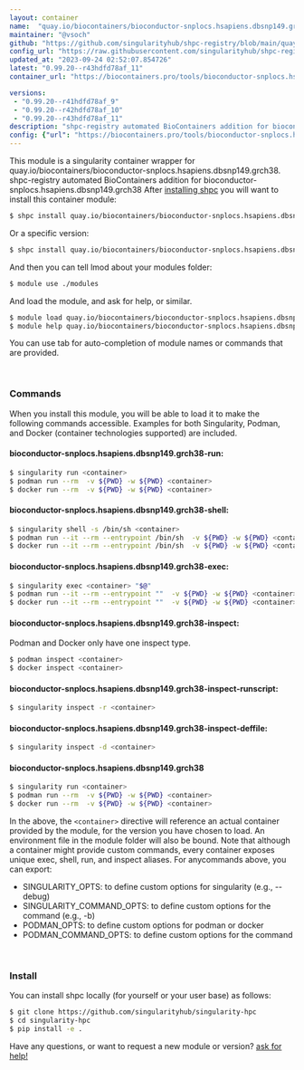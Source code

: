 ```yaml
---
layout: container
name:  "quay.io/biocontainers/bioconductor-snplocs.hsapiens.dbsnp149.grch38"
maintainer: "@vsoch"
github: "https://github.com/singularityhub/shpc-registry/blob/main/quay.io/biocontainers/bioconductor-snplocs.hsapiens.dbsnp149.grch38/container.yaml"
config_url: "https://raw.githubusercontent.com/singularityhub/shpc-registry/main/quay.io/biocontainers/bioconductor-snplocs.hsapiens.dbsnp149.grch38/container.yaml"
updated_at: "2023-09-24 02:52:07.854726"
latest: "0.99.20--r43hdfd78af_11"
container_url: "https://biocontainers.pro/tools/bioconductor-snplocs.hsapiens.dbsnp149.grch38"

versions:
 - "0.99.20--r41hdfd78af_9"
 - "0.99.20--r42hdfd78af_10"
 - "0.99.20--r43hdfd78af_11"
description: "shpc-registry automated BioContainers addition for bioconductor-snplocs.hsapiens.dbsnp149.grch38"
config: {"url": "https://biocontainers.pro/tools/bioconductor-snplocs.hsapiens.dbsnp149.grch38", "maintainer": "@vsoch", "description": "shpc-registry automated BioContainers addition for bioconductor-snplocs.hsapiens.dbsnp149.grch38", "latest": {"0.99.20--r43hdfd78af_11": "sha256:0012c74f1b38d4727229261e931c08546b35a8c2747435e186cf410541ecb0d2"}, "tags": {"0.99.20--r41hdfd78af_9": "sha256:f8238a91a44183cf8e03f54cb30e07ec9a8b4638b14e4f47b7232716c177622e", "0.99.20--r42hdfd78af_10": "sha256:30da9a2e6b3ab74b17eb8ef328ec4cf51deebca410a332c3911add61c909245f", "0.99.20--r43hdfd78af_11": "sha256:0012c74f1b38d4727229261e931c08546b35a8c2747435e186cf410541ecb0d2"}, "docker": "quay.io/biocontainers/bioconductor-snplocs.hsapiens.dbsnp149.grch38"}
---
```


This module is a singularity container wrapper for quay.io/biocontainers/bioconductor-snplocs.hsapiens.dbsnp149.grch38.
shpc-registry automated BioContainers addition for bioconductor-snplocs.hsapiens.dbsnp149.grch38
After [installing shpc](#install) you will want to install this container module:


```bash
$ shpc install quay.io/biocontainers/bioconductor-snplocs.hsapiens.dbsnp149.grch38
```

Or a specific version:

```bash
$ shpc install quay.io/biocontainers/bioconductor-snplocs.hsapiens.dbsnp149.grch38:0.99.20--r43hdfd78af_11
```

And then you can tell lmod about your modules folder:

```bash
$ module use ./modules
```

And load the module, and ask for help, or similar.

```bash
$ module load quay.io/biocontainers/bioconductor-snplocs.hsapiens.dbsnp149.grch38/0.99.20--r43hdfd78af_11
$ module help quay.io/biocontainers/bioconductor-snplocs.hsapiens.dbsnp149.grch38/0.99.20--r43hdfd78af_11
```

You can use tab for auto-completion of module names or commands that are provided.

<br>

### Commands

When you install this module, you will be able to load it to make the following commands accessible.
Examples for both Singularity, Podman, and Docker (container technologies supported) are included.

#### bioconductor-snplocs.hsapiens.dbsnp149.grch38-run:

```bash
$ singularity run <container>
$ podman run --rm  -v ${PWD} -w ${PWD} <container>
$ docker run --rm  -v ${PWD} -w ${PWD} <container>
```

#### bioconductor-snplocs.hsapiens.dbsnp149.grch38-shell:

```bash
$ singularity shell -s /bin/sh <container>
$ podman run --it --rm --entrypoint /bin/sh  -v ${PWD} -w ${PWD} <container>
$ docker run --it --rm --entrypoint /bin/sh  -v ${PWD} -w ${PWD} <container>
```

#### bioconductor-snplocs.hsapiens.dbsnp149.grch38-exec:

```bash
$ singularity exec <container> "$@"
$ podman run --it --rm --entrypoint ""  -v ${PWD} -w ${PWD} <container> "$@"
$ docker run --it --rm --entrypoint ""  -v ${PWD} -w ${PWD} <container> "$@"
```

#### bioconductor-snplocs.hsapiens.dbsnp149.grch38-inspect:

Podman and Docker only have one inspect type.

```bash
$ podman inspect <container>
$ docker inspect <container>
```

#### bioconductor-snplocs.hsapiens.dbsnp149.grch38-inspect-runscript:

```bash
$ singularity inspect -r <container>
```

#### bioconductor-snplocs.hsapiens.dbsnp149.grch38-inspect-deffile:

```bash
$ singularity inspect -d <container>
```



#### bioconductor-snplocs.hsapiens.dbsnp149.grch38

```bash
$ singularity run <container>
$ podman run --rm  -v ${PWD} -w ${PWD} <container>
$ docker run --rm  -v ${PWD} -w ${PWD} <container>
```


In the above, the `<container>` directive will reference an actual container provided
by the module, for the version you have chosen to load. An environment file in the
module folder will also be bound. Note that although a container
might provide custom commands, every container exposes unique exec, shell, run, and
inspect aliases. For anycommands above, you can export:

 - SINGULARITY_OPTS: to define custom options for singularity (e.g., --debug)
 - SINGULARITY_COMMAND_OPTS: to define custom options for the command (e.g., -b)
 - PODMAN_OPTS: to define custom options for podman or docker
 - PODMAN_COMMAND_OPTS: to define custom options for the command

<br>

### Install

You can install shpc locally (for yourself or your user base) as follows:

```bash
$ git clone https://github.com/singularityhub/singularity-hpc
$ cd singularity-hpc
$ pip install -e .
```

Have any questions, or want to request a new module or version? [ask for help!](https://github.com/singularityhub/singularity-hpc/issues)